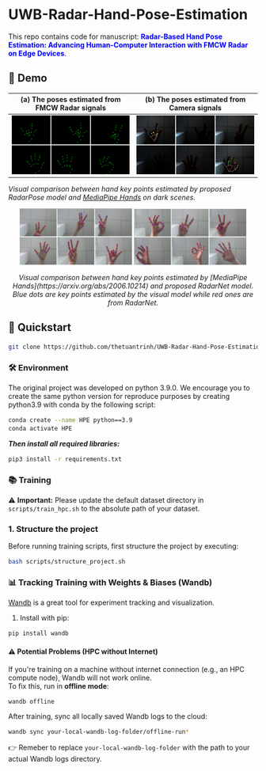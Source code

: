 # UWB-Radar-Hand-Pose-Estimation

This repo contains code for manuscript: <span style="color:blue"><b>Radar-Based Hand Pose Estimation: Advancing Human-Computer Interaction with FMCW Radar on Edge Devices</b></span>.

## 🎥 Demo

| (a) The poses estimated from FMCW Radar signals | (b) The poses estimated from Camera signals |
|-------------------|--------------------|
| ![](doc/images/radar_dark_cases_demo.jpg) | ![](doc/images/cam_dark_cases_demo.jpg) |

*Visual comparison between hand key points estimated by proposed RadarPose model and [MediaPipe Hands](https://arxiv.org/abs/2006.10214) on dark scenes.*

<p align="center">
  <img src="doc/images/Radar-Cam-Pose-1.png" width="45%">
  <img src="doc/images/Radar-Cam-Pose-2.png" width="45%">
</p>

<p align="center">
  <em>Visual comparison between hand key points estimated by [MediaPipe Hands](https://arxiv.org/abs/2006.10214) and proposed RadarNet model. Blue dots are key points estimated by the visual model while red ones are from RadarNet.</em>
</p>

## 🚀 Quickstart
```bash
git clone https://github.com/thetuantrinh/UWB-Radar-Hand-Pose-Estimation.git
```

### 🛠 Environment
The original project was developed on python 3.9.0. We encourage you to create the same python version for reproduce purposes by creating python3.9 with conda by the following script:
```bash
conda create --name HPE python==3.9
conda activate HPE
```
***Then install all required libraries:***
```bash
pip3 install -r requirements.txt
```

### 📚 Training

⚠️ **Important:** Please update the default dataset directory in `scripts/train_hpc.sh` to the absolute path of your dataset.

### 1. Structure the project
Before running training scripts, first structure the project by executing:
```bash
bash scripts/structure_project.sh
```

### 📊 Tracking Training with Weights & Biases (Wandb)

[Wandb](https://wandb.ai) is a great tool for experiment tracking and visualization.  

1. Install with pip:
```bash
pip install wandb
``` 

#### ⚠️ Potential Problems (HPC without Internet)

If you're training on a machine without internet connection (e.g., an HPC compute node), Wandb will not work online.  
To fix this, run in **offline mode**:
```bash
wandb offline
```
After training, sync all locally saved Wandb logs to the cloud:
```bash
wandb sync your-local-wandb-log-folder/offline-run*
```
👉 Remeber to replace `your-local-wandb-log-folder` with the path to your actual Wandb logs directory.

